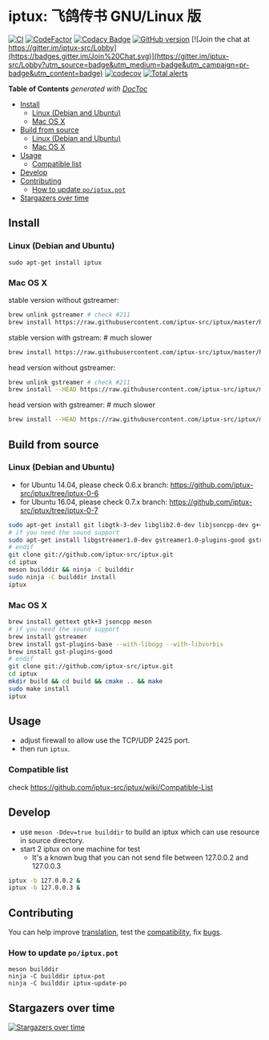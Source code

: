 # iptux: 飞鸽传书 GNU/Linux 版

[![CI](https://github.com/iptux-src/iptux/workflows/CI/badge.svg)](https://github.com/iptux-src/iptux/actions)
[![CodeFactor](https://www.codefactor.io/repository/github/iptux-src/iptux/badge)](https://www.codefactor.io/repository/github/iptux-src/iptux)
[![Codacy Badge](https://api.codacy.com/project/badge/Grade/d0340710e474453aa5d4c6943cadeb80)](https://app.codacy.com/app/lidaobing/iptux?utm_source=github.com&utm_medium=referral&utm_content=iptux-src/iptux&utm_campaign=badger)
[![GitHub version](https://badge.fury.io/gh/iptux-src%2Fiptux.svg)](http://badge.fury.io/gh/iptux-src%2Fiptux)
[![Join the chat at https://gitter.im/iptux-src/Lobby](https://badges.gitter.im/Join%20Chat.svg)](https://gitter.im/iptux-src/Lobby?utm_source=badge&utm_medium=badge&utm_campaign=pr-badge&utm_content=badge)
[![codecov](https://codecov.io/gh/iptux-src/iptux/branch/master/graph/badge.svg)](https://codecov.io/gh/iptux-src/iptux/branch/master)
[![Total alerts](https://img.shields.io/lgtm/alerts/g/iptux-src/iptux.svg?logo=lgtm&logoWidth=18)](https://lgtm.com/projects/g/iptux-src/iptux/alerts/)

<!-- START doctoc generated TOC please keep comment here to allow auto update -->
<!-- DON'T EDIT THIS SECTION, INSTEAD RE-RUN doctoc TO UPDATE -->
**Table of Contents**  *generated with [DocToc](https://github.com/thlorenz/doctoc)*

- [Install](#install)
  - [Linux (Debian and Ubuntu)](#linux-debian-and-ubuntu)
  - [Mac OS X](#mac-os-x)
- [Build from source](#build-from-source)
  - [Linux (Debian and Ubuntu)](#linux-debian-and-ubuntu-1)
  - [Mac OS X](#mac-os-x-1)
- [Usage](#usage)
  - [Compatible list](#compatible-list)
- [Develop](#develop)
- [Contributing](#contributing)
  - [How to update `po/iptux.pot`](#how-to-update-poiptuxpot)
- [Stargazers over time](#stargazers-over-time)

<!-- END doctoc generated TOC please keep comment here to allow auto update -->

## Install

### Linux (Debian and Ubuntu)

```
sudo apt-get install iptux
```

### Mac OS X

stable version without gstreamer:

```sh
brew unlink gstreamer # check #211
brew install https://raw.githubusercontent.com/iptux-src/iptux/master/homebrew/iptux.rb
```

stable version with gstream: # much slower

```sh
brew install https://raw.githubusercontent.com/iptux-src/iptux/master/homebrew/iptux.rb --with-gstreamer
```

head version without gstreamer:

```sh
brew unlink gstreamer # check #211
brew install --HEAD https://raw.githubusercontent.com/iptux-src/iptux/master/homebrew/iptux.rb
```

head version with gstreamer: # much slower

```sh
brew install --HEAD https://raw.githubusercontent.com/iptux-src/iptux/master/homebrew/iptux.rb --with-gstreamer
```


## Build from source

### Linux (Debian and Ubuntu)

* for Ubuntu 14.04, please check 0.6.x branch: https://github.com/iptux-src/iptux/tree/iptux-0-6
* for Ubuntu 16.04, please check 0.7.x branch: https://github.com/iptux-src/iptux/tree/iptux-0-7

```sh
sudo apt-get install git libgtk-3-dev libglib2.0-dev libjsoncpp-dev g++ make meson libgoogle-glog-dev
# if you need the sound support
sudo apt-get install libgstreamer1.0-dev gstreamer1.0-plugins-good gstreamer1.0-alsa
# endif
git clone git://github.com/iptux-src/iptux.git
cd iptux
meson builddir && ninja -C builddir
sudo ninja -C builddir install
iptux
```

### Mac OS X

```sh
brew install gettext gtk+3 jsoncpp meson
# if you need the sound support
brew install gstreamer
brew install gst-plugins-base --with-libogg --with-libvorbis
brew install gst-plugins-good
# endif
git clone git://github.com/iptux-src/iptux.git
cd iptux
mkdir build && cd build && cmake .. && make
sudo make install
iptux
```

## Usage

* adjust firewall to allow use the TCP/UDP 2425 port.
* then run `iptux`.

### Compatible list

check https://github.com/iptux-src/iptux/wiki/Compatible-List

## Develop

* use `meson -Ddev=true builddir` to build an iptux which can use resource in source directory.
* start 2 iptux on one machine for test
  * It's a known bug that you can not send file between 127.0.0.2 and 127.0.0.3
```sh
iptux -b 127.0.0.2 &
iptux -b 127.0.0.3 &
```


## Contributing

You can help improve [translation](http://translations.launchpad.net/iptux/trunk), test the [compatibility](https://github.com/iptux-src/iptux/wiki/Compatible-List), fix [bugs](https://github.com/iptux-src/iptux/issues).

### How to update `po/iptux.pot`

```
meson builddir
ninja -C builddir iptux-pot
ninja -C builddir iptux-update-po
```

## Stargazers over time

[![Stargazers over time](https://starcharts.herokuapp.com/iptux-src/iptux.svg)](https://starcharts.herokuapp.com/iptux-src/iptux)
